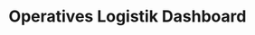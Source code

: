 ---
layout: article
title: Operatives Logistik Dashboard
description: 
  - Mit diesem Dashboard erhalten Mitarbeiter eine schnelle Übersicht über den aktuellen Stand einzelner Aufträge in der Warenausgangszone.
lang: de
weight: 2500
isDraft: false
ref: Operational-Logistics-Board
category:
  - Empfohlen
  - Logistik
image: Operational-Logistics-Board-de.png
image_thumbnail: Operational-Logistics-Board-de_thumbnail.png
download: Operational-Logistics-Board-de.pbmx
overview_description:
overview_benefits:
overview_data_sources:
---